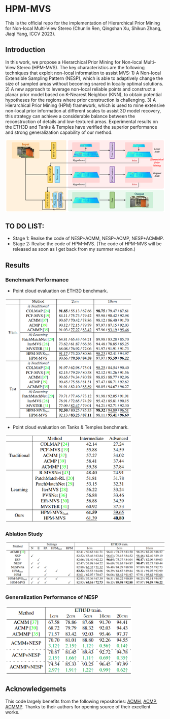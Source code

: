 # HPM-MVS
This is the official repo for the implementation of Hierarchical Prior Mining for Non-local Multi-View Stereo (Chunlin Ren, Qingshan Xu, Shikun Zhang, Jiaqi Yang, ICCV 2023).

## Introduction
In this work, we propose a Hierarchical Prior Mining for Non-local Multi-View Stereo (HPM-MVS). The key characteristics are the following techniques that exploit non-local information to assist MVS: 1) A Non-local Extensible Sampling Pattern (NESP), which is able to adaptively change the size of sampled areas without becoming snared in locally optimal solutions. 2) A new approach to leverage non-local reliable points and construct a planar prior model based on K-Nearest Neighbor (KNN), to obtain potential hypotheses for the regions where prior construction is challenging. 3) A Hierarchical Prior Mining (HPM) framework, which is used to mine extensive non-local prior information at different scales to assist 3D model recovery, this strategy can achieve a considerable balance between the reconstruction of details and low-textured areas. Experimental results on the ETH3D and Tanks & Temples have verified the superior performance and strong generalization capability of our method.
<div align=center>
<img src="https://github.com/CLinvx/HPM-MVS/blob/main/figures/pipeline.png" width="800">
</div>

## TO DO LIST:
* Stage 1: Realse the code of NESP+ACMM, NESP+ACMP, NESP+ACMMP. 
* Stage 2: Realse the code of HPM-MVS. (The code of HPM-MVS will be released as soon as I get back from my summer vacation.)

## Results
### Benchmark Performance
* Point cloud evaluation on ETH3D benchmark.
<img src="https://github.com/CLinvx/HPM-MVS/blob/main/figures/ETH3D.png" width="400">

* Point cloud evaluation on Tanks & Temples benchmark.
<img src="https://github.com/CLinvx/HPM-MVS/blob/main/figures/Tanks_Temples.png" width="400">

### Ablation Study
<img src="https://github.com/CLinvx/HPM-MVS/blob/main/figures/abaltion.png" width="700">

### Generalization Performance of NESP
<img src="https://github.com/CLinvx/HPM-MVS/blob/main/figures/generalize_NESP.png" width="400">

## Acknowledgemets
This code largely benefits from the following repositories: [ACMH](https://github.com/GhiXu/ACMH), [ACMP](https://github.com/GhiXu/ACMP), [ACMMP](https://github.com/GhiXu/ACMMP). Thanks to their authors for opening source of their excellent works.

